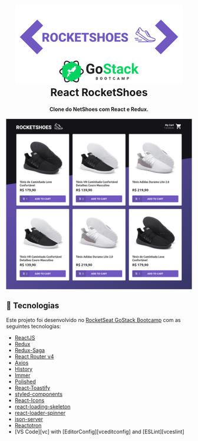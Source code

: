 <h1 align="center">
    <img alt="React RocketShoes" src="https://github.com/alisson-moura/rocketshoes/blob/master/assets/rocketshoespng.png" />
    <br>
    React RocketShoes
</h1>

<h4 align="center">
    Clone do NetShoes com React e Redux.
</h4>

![App Screenshot](https://github.com/alisson-moura/rocketshoes/blob/master/assets/rocketshoes01.png)

## :rocket: Tecnologias
Este projeto foi desenvolvido no [RocketSeat GoStack Bootcamp](https://rocketseat.com.br/bootcamp) com as seguintes tecnologias:

-  [ReactJS](https://reactjs.org/)
-  [Redux](https://redux.js.org/)
-  [Redux-Saga](https://redux-saga.js.org/)
-  [React Router v4](https://github.com/ReactTraining/react-router)
-  [Axios](https://github.com/axios/axios)
-  [History](https://www.npmjs.com/package/history)
-  [Immer](https://github.com/immerjs/immer)
-  [Polished](https://polished.js.org/)
-  [React-Toastify](https://fkhadra.github.io/react-toastify/)
-  [styled-components](https://www.styled-components.com/)
-  [React-Icons](https://react-icons.netlify.com/)
-  [react-loading-skeleton](https://github.com/dvtng/react-loading-skeleton)
-  [react-loader-spinner](https://github.com/mhnpd/react-loader-spinner)
-  [json-server](https://github.com/typicode/json-server)
-  [Reactotron](https://infinite.red/reactotron)
-  [VS Code][vc] with [EditorConfig][vceditconfig] and [ESLint][vceslint]
